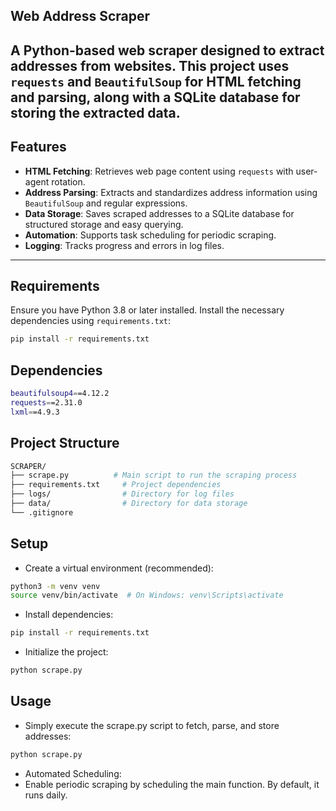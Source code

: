 ## Web Address Scraper

A Python-based web scraper designed to extract addresses from websites. This project uses `requests` and `BeautifulSoup` for HTML fetching and parsing, 
along with a SQLite database for storing the extracted data.
---

## Features

- **HTML Fetching**: Retrieves web page content using `requests` with user-agent rotation.
- **Address Parsing**: Extracts and standardizes address information using `BeautifulSoup` and regular expressions.
- **Data Storage**: Saves scraped addresses to a SQLite database for structured storage and easy querying.
- **Automation**: Supports task scheduling for periodic scraping.
- **Logging**: Tracks progress and errors in log files.
  

---
## Requirements

Ensure you have Python 3.8 or later installed. Install the necessary dependencies using `requirements.txt`:

```bash
pip install -r requirements.txt
```
## Dependencies
```bash
beautifulsoup4==4.12.2
requests==2.31.0
lxml==4.9.3
```
## Project Structure
```bash
SCRAPER/
├── scrape.py          # Main script to run the scraping process
├── requirements.txt     # Project dependencies
├── logs/                # Directory for log files
├── data/                # Directory for data storage
└── .gitignore           
```
## Setup
- Create a virtual environment (recommended):
```bash
python3 -m venv venv
source venv/bin/activate  # On Windows: venv\Scripts\activate
```
- Install dependencies:
```bash
pip install -r requirements.txt
``` 
- Initialize the project:
 ```bash
python scrape.py
``` 
## Usage
- Simply execute the scrape.py script to fetch, parse, and store addresses:
```bash
python scrape.py
``` 
- Automated Scheduling:
- Enable periodic scraping by scheduling the main function. By default, it runs daily.
